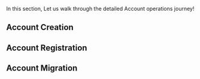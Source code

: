 In this section, Let us walk through the detailed Account operations journey!

## Account Creation


## Account Registration 

## Account Migration